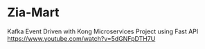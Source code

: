 # Zia-Mart
Kafka Event Driven with Kong Microservices Project using Fast API
https://www.youtube.com/watch?v=5dGNFpDTH7U

